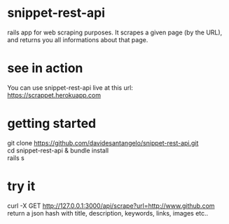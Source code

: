 # snippet-rest-api
rails app for web scraping purposes. It scrapes a given page (by the URL), and returns you all informations about that page.

# see in action
You can use snippet-rest-api live at this url: https://scrappet.herokuapp.com

# getting started

git clone https://github.com/davidesantangelo/snippet-rest-api.git<br />
cd snippet-rest-api & bundle install<br />
rails s 

# try it
curl -X GET http://127.0.0.1:3000/api/scrape?url=http://www.github.com<br>
return a json hash with title, description, keywords, links, images etc..
